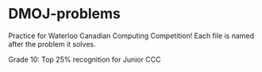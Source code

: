 # DMOJ-problems
Practice for Waterloo Canadian Computing Competition! Each file is named after the problem it solves. 

Grade 10: Top 25% recognition for Junior CCC
